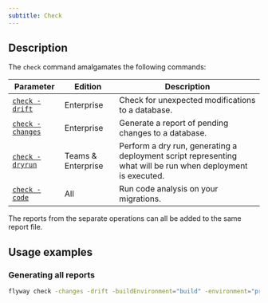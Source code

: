 ```yaml
---
subtitle: Check
---
```


## Description

The `check` command amalgamates the following commands:

| Parameter                                          | Edition            | Description                                                                                                  |
|----------------------------------------------------|--------------------|--------------------------------------------------------------------------------------------------------------|
| [`check -drift`](<Commands/Check/Check Drift>)     | Enterprise         | Check for unexpected modifications to a database.                                                            |
| [`check -changes`](<Commands/Check/Check Changes>) | Enterprise         | Generate a report of pending changes to a database.                                                          |
| [`check -dryrun`](<Commands/Check/Check DryRun>)   | Teams & Enterprise | Perform a dry run, generating a deployment script representing what will be run when deployment is executed. |
| [`check -code`](<Commands/Check//Check Code>)      | All                | Run code analysis on your migrations.                                                                        |

The reports from the separate operations can all be added to the same report file. 

## Usage examples

### Generating all reports

```bash
flyway check -changes -drift -buildEnvironment="build" -environment="production"
```


